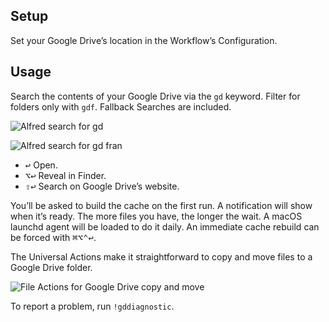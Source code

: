 ## Setup

Set your Google Drive’s location in the Workflow’s Configuration.

## Usage

Search the contents of your Google Drive via the `gd` keyword. Filter for folders only with `gdf`. Fallback Searches are included.

![Alfred search for gd](images/gd.png)

![Alfred search for gd fran](images/gdfran.png)

* <kbd>↩</kbd> Open.
* <kbd>⌥</kbd><kbd>↩</kbd> Reveal in Finder.
* <kbd>⇧</kbd><kbd>↩</kbd> Search on Google Drive’s website.

You’ll be asked to build the cache on the first run. A notification will show when it’s ready. The more files you have, the longer the wait. A macOS launchd agent will be loaded to do it daily. An immediate cache rebuild can be forced with <kbd>⌘</kbd><kbd>⌥</kbd><kbd>⌃</kbd><kbd>↩</kbd>.

The Universal Actions make it straightforward to copy and move files to a Google Drive folder.

![File Actions for Google Drive copy and move](images/fileaction.png)

To report a problem, run `!gddiagnostic`.
